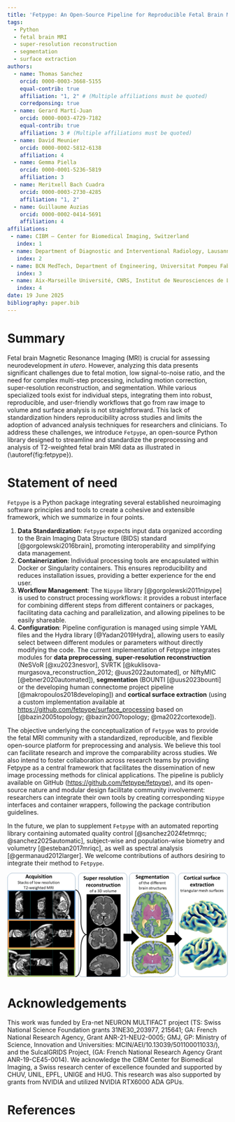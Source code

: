 ```yaml
---
title: 'Fetpype: An Open-Source Pipeline for Reproducible Fetal Brain MRI Analysis'
tags:
  - Python
  - fetal brain MRI
  - super-resolution reconstruction
  - segmentation
  - surface extraction
authors:
  - name: Thomas Sanchez
    orcid: 0000-0003-3668-5155
    equal-contrib: true
    affiliation: "1, 2" # (Multiple affiliations must be quoted)
    corredponsing: true
  - name: Gerard Martí-Juan
    orcid: 0000-0003-4729-7182
    equal-contrib: true
    affiliation: 3 # (Multiple affiliations must be quoted)
  - name: David Meunier
    orcid: 0000-0002-5812-6138
    affiliation: 4
  - name: Gemma Piella
    orcid: 0000-0001-5236-5819
    affiliation: 3
  - name: Meritxell Bach Cuadra
    orcid: 0000-0003-2730-4285
    affiliation: "1, 2"
  - name: Guillaume Auzias
    orcid: 0000-0002-0414-5691
    affiliation: 4
affiliations:
 - name: CIBM – Center for Biomedical Imaging, Switzerland
   index: 1
 - name: Department of Diagnostic and Interventional Radiology, Lausanne University Hospital and University of Lausanne, Switzerland
   index: 2
 - name: BCN MedTech, Department of Engineering, Universitat Pompeu Fabra, Spain
   index: 3
 - name: Aix-Marseille Université, CNRS, Institut de Neurosciences de La Timone, France
   index: 4
date: 19 June 2025
bibliography: paper.bib
---
```


# Summary

Fetal brain Magnetic Resonance Imaging (MRI) is crucial for assessing neurodevelopment *in utero*. However, analyzing this data presents significant challenges due to fetal motion, low signal-to-noise ratio, and the need for complex multi-step processing, including motion correction, super-resolution reconstruction, and segmentation. While various specialized tools exist for individual steps, integrating them into robust, reproducible, and user-friendly workflows that go from raw image to volume and surface analysis is not straightforward. This lack of standardization hinders reproducibility across studies and limits the adoption of advanced analysis techniques for researchers and clinicians. To address these challenges, we introduce `Fetpype`, an open-source Python library designed to streamline and standardize the preprocessing and analysis of T2-weighted fetal brain MRI data as illustrated in (\autoref{fig:fetpype}).

# Statement of need

`Fetpype` is a Python package integrating several established neuroimaging software principles and tools to create a cohesive and extensible framework, which we summarize in four points. 

1. **Data Standardization**: `Fetpype` expects input data organized according to the Brain Imaging Data Structure (BIDS) standard [@gorgolewski2016brain], promoting interoperability and simplifying data management. 
2. **Containerization**: Individual processing tools are encapsulated within Docker or Singularity containers. This ensures reproducibility and reduces installation issues, providing a better experience for the end user. 
3. **Workflow Management**: The `Nipype` library [@gorgolewski2011nipype] is used to construct processing workflows: it provides a robust interface for combining different steps from different containers or packages, facilitating data caching and parallelization, and allowing pipelines to be easily shareable. 
4. **Configuration**: Pipeline configuration is managed using simple YAML files and the Hydra library [@Yadan2019Hydra], allowing users to easily select between different modules or parameters without directly modifying the code. The current implementation of Fetpype integrates modules for **data preprocessing**, **super-resolution reconstruction** (NeSVoR [@xu2023nesvor], SVRTK [@kuklisova-murgasova_reconstruction_2012; @uus2022automated], or NiftyMIC [@ebner2020automated]), **segmentation** (BOUNTI [@uus2023bounti] or the developing human connectome project pipeline [@makropoulos2018developing]) and **cortical surface extraction** (using a custom implementation available at https://github.com/fetpype/surface_processing based on [@bazin2005topology; @bazin2007topology; @ma2022cortexode]).

The objective underlying the conceptualization of `Fetpype` was to provide the fetal MRI community with a standardized, reproducible, and flexible open-source platform for preprocessing and analysis. We believe this tool can facilitate research and improve the comparability across studies. We also intend to foster collaboration across research teams by providing Fetpype as a central framework that facilitates the dissemination of new image processing methods for clinical applications. The pipeline is publicly available on GitHub (https://github.com/fetpype/fetpype), and its open-source nature and modular design facilitate community involvement: researchers can integrate their own tools by creating corresponding `Nipype` interfaces and container wrappers, following the package contribution guidelines.

In the future, we plan to supplement `Fetpype` with an automated reporting library containing automated quality control [@sanchez2024fetmrqc; @sanchez2025automatic], subject-wise and population-wise biometry and volumetry [@esteban2017mriqc], as well as spectral analysis [@germanaud2012larger]. We welcome contributions of authors desiring to integrate their method to `Fetpype`. 

![The different steps covered by `Fetpype`. Starting from several T2-weighted stacks of thick slices of the fetal brain (_acquisition_), `Fetpype` pre-processes data before feeding them to a _super-resolution reconstruction_ algorithm that fuses them in a single high-resolution volume. This volume then underegoes _segmentation_, before moving to cortical _surface extraction_. \label{fig:fetpype}](fetpype.png)

# Acknowledgements
This work was funded by Era-net NEURON MULTIFACT project (TS: Swiss National Science Foundation grants 31NE30_203977, 215641; GA: French National Research Agency, Grant ANR-21-NEU2-0005; GMJ, GP:  Ministry of Science, Innovation and Universities: MCIN/AEI/10.13039/501100011033/), and the SulcalGRIDS Project, (GA: French National Research Agency Grant ANR-19-CE45-0014).  We acknowledge the CIBM Center for Biomedical Imaging, a Swiss research center of excellence founded and supported by CHUV, UNIL, EPFL, UNIGE and HUG. This research was also supported by grants from NVIDIA and utilized NVIDIA RTX6000 ADA GPUs.


# References
